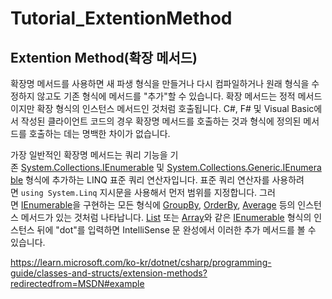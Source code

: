 ﻿# Tutorial_ExtentionMethod

## Extention Method(확장 메서드)


확장명 메서드를 사용하면 새 파생 형식을 만들거나 다시 컴파일하거나 원래 형식을 수정하지 않고도 기존 형식에 메서드를 "추가"할 수 있습니다. 확장 메서드는 정적 메서드이지만 확장 형식의 인스턴스 메서드인 것처럼 호출됩니다. C#, F# 및 Visual Basic에서 작성된 클라이언트 코드의 경우 확장명 메서드를 호출하는 것과 형식에 정의된 메서드를 호출하는 데는 명백한 차이가 없습니다.

가장 일반적인 확장명 메서드는 쿼리 기능을 기존 [System.Collections.IEnumerable](https://learn.microsoft.com/ko-kr/dotnet/api/system.collections.ienumerable) 및 [System.Collections.Generic.IEnumerable<T>](https://learn.microsoft.com/ko-kr/dotnet/api/system.collections.generic.ienumerable-1) 형식에 추가하는 LINQ 표준 쿼리 연산자입니다. 표준 쿼리 연산자를 사용하려면 `using System.Linq` 지시문을 사용해서 먼저 범위를 지정합니다. 그러면 [IEnumerable<T>](https://learn.microsoft.com/ko-kr/dotnet/api/system.collections.generic.ienumerable-1)을 구현하는 모든 형식에 [GroupBy](https://learn.microsoft.com/ko-kr/dotnet/api/system.linq.enumerable.groupby), [OrderBy](https://learn.microsoft.com/ko-kr/dotnet/api/system.linq.enumerable.orderby), [Average](https://learn.microsoft.com/ko-kr/dotnet/api/system.linq.enumerable.average) 등의 인스턴스 메서드가 있는 것처럼 나타납니다. [List<T>](https://learn.microsoft.com/ko-kr/dotnet/api/system.collections.generic.list-1) 또는 [Array](https://learn.microsoft.com/ko-kr/dotnet/api/system.array)와 같은 [IEnumerable<T>](https://learn.microsoft.com/ko-kr/dotnet/api/system.collections.generic.ienumerable-1) 형식의 인스턴스 뒤에 "dot"를 입력하면 IntelliSense 문 완성에서 이러한 추가 메서드를 볼 수 있습니다.



https://learn.microsoft.com/ko-kr/dotnet/csharp/programming-guide/classes-and-structs/extension-methods?redirectedfrom=MSDN#example